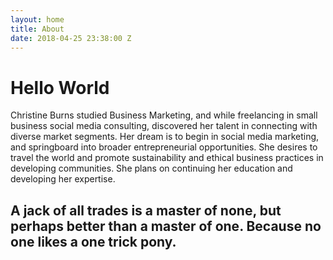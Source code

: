 ```yaml
---
layout: home
title: About
date: 2018-04-25 23:38:00 Z
---
```

<div class="content">
  <h1>Hello World</h1>
  <p>Christine Burns studied Business Marketing, and while freelancing in small business social media consulting, discovered her talent in connecting with diverse market segments. Her dream is to begin in social media marketing, and springboard into broader entrepreneurial opportunities. She desires to travel the world and promote sustainability and ethical business practices in developing communities. She plans on continuing her education and developing her expertise.  </p>



<h2> A jack of all trades is a master of none, but perhaps better than a master of one. Because no one likes a one trick pony.</h2> 
